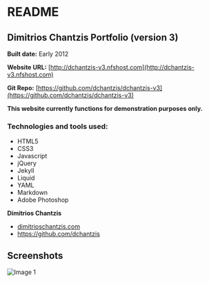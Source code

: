 # README

## Dimitrios Chantzis Portfolio (version 3)
**Built date:** Early 2012

**Website URL:** [http://dchantzis-v3.nfshost.com](http://dchantzis-v3.nfshost.com)

**Git Repo:** [https://github.com/dchantzis/dchantzis-v3](https://github.com/dchantzis/dchantzis-v3)

**This website currently functions for demonstration purposes only.**

### Technologies and tools used:

* HTML5
* CSS3
* Javascript
* jQuery
* Jekyll
* Liquid
* YAML
* Markdown
* Adobe Photoshop

**Dimitrios Chantzis**
- [dimitrioschantzis.com](http://www.dimitrioschantzis.com)
- <https://github.com/dchantzis>

## Screenshots
![Image 1](http://dchantzis-v3.nfshost.com/files/images/screenshots/screenshot-1.png)
